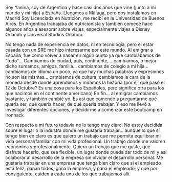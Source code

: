 Soy Yanina, soy de Argentina y hace casi dos años que vine (junto a mi marido y mi hija) a España. Llegamos a Málaga, pero nos instalamos en Madrid
Soy Licenciada en Nutrición, me recibí en la Universidad de Buenos Aires. En Argentina trabajaba de nutricionista y también comecé hace algunos años a asesorar sobre viajes, especialmente viajes a Disney Orlando y Universal Studios Orlando. 

No tengo nada de experiencia en datos, ni en tecnología, pero el estar casada con un SRE me hizo interesarme por este mundo. 
Al emigrar a España, fue como volver a nacer en algún punto ya que cambiábamos de "todo"... 
Cambiamos de ciudad, país, continente,... cambiamos, o mejor dicho sumamos, amigos, familia... cambiamos de colegio a mi hija... cambiamos de idioma un poco, ya que hay muchas palabras y expresiones no son las mismas... cambiamos de cultura, cambiamos la cara de la moneda desde donde aprendimos y miramos la historia (por ej, qué pasó el 12 de Octubre? Es una cosa para los Españoles, pero significa otra para los que nacimos en el continente americano)
En fin... al emigrar cambiamos bastante, y también cambié yo. 
Es así que comencé a preguntarme qué quería ser, qué quería hacer, de qué quería trabajar. Y eso me llevó a investigar diferentes opciones, y decidirme a comenzar este bootcamp en Ironhack

Con respecto a mi futuro todavía no lo tengo muy claro. No estoy decidida sobre el lugar o la industra donde me gustaría trabajar... aunque lo que sí tengo bien en claro es que quiero un trabajo que me permita equilibrar mi vida personal/familiar con mi vida profesional. Un trabajo donde me valoren económica y profesionalmente. Quiero un trabajo que me guste, que disfrute hacerlo, que sea flexible, un lugar donde pueda dar todo de mi y así colaborar al desarrollo de la empresa sin olvidar el desarrollo personal. Me gustaría trabajar en una empresa que tenga bien claro que si el empleado está feliz, ganan todos, gana la empresa, y gana el empleado; y que por consiguiente, cuiden a cada uno de los que trabajemos alli.


